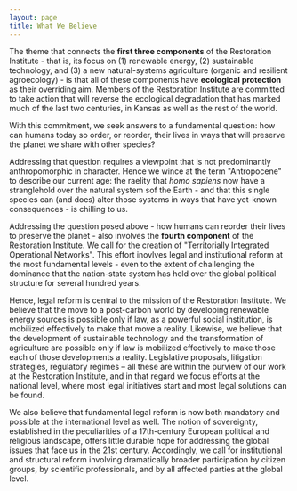 ```yaml
---
layout: page
title: What We Believe
---
```


The theme that connects the **first three components** of the Restoration Institute - that is, its focus on (1) renewable energy, (2) sustainable technology, and (3) a new natural-systems agriculture (organic and resilient agroecology) - is that all of these components have **ecological protection** as their overriding aim.  Members of the Restoration Institute are committed to take action that will reverse the ecological degradation that has marked much of the last two centuries, in Kansas as well as the rest of the world.  

With this commitment, we seek answers to a fundamental question: how can humans today so order, or reorder, their lives in ways that will preserve the planet we share with other species?

Addressing that question requires a viewpoint that is not predominantly anthropomorphic in character.  Hence we wince at the term "Antropocene" to describe our current age: the raelity that *homo sapiens* now have a stranglehold over the natural system sof the Earth - and that this single species can (and does) alter those systems in ways that have yet-known consequences - is chilling to us. 

Addressing the question posed above - how humans can reorder their lives to preserve the planet - also involves the **fourth component** of the Restoration Institute.  We call for the creation of "Territorially Integrated Operational Networks".  This effort inovlves legal and institutional reform at the most fundamental levels - even to the extent of challenging the dominance that the nation-state system has held over the global political structure for several hundred years. 

Hence, legal reform is central to the mission of the Restoration Institute.  We believe that the move to a post-carbon world by developing renewable energy sources is possible only if law, as a powerful social institution, is mobilized effectively to make that move a reality.  Likewise, we believe that the development of sustainable technology and the transformation of agriculture are possible only if law is mobilized effectively to make those each of those developments a reality.  Legislative proposals, litigation strategies, regulatory regimes – all these are within the purview of our work at the Restoration Institute, and in that regard we focus efforts at the national level, where most legal initiatives start and most legal solutions can be found.

We also believe that fundamental legal reform is now both mandatory and possible at the international level as well.  The notion of sovereignty, established in the peculiarities of a 17th-century European political and religious landscape, offers little durable hope for addressing the global issues that face us in the 21st century.  Accordingly, we call for institutional and structural reform involving dramatically broader participation by citizen groups, by scientific professionals, and by all affected parties at the global level.
